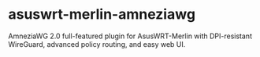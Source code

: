 # asuswrt-merlin-amneziawg
AmneziaWG 2.0 full-featured plugin for AsusWRT-Merlin with DPI-resistant WireGuard, advanced policy routing, and easy web UI.
